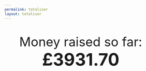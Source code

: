 ```yaml
---
permalink: totaliser
layout: totaliser
---
```

<div style='text-align:center;font-size:300%;padding-top:30px'>Money raised so far:</div>
<div style='font-weight:bold;text-align:center;font-size:400%'>£3931.70</div>
